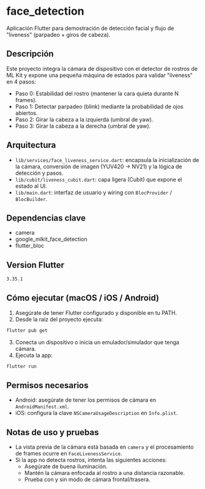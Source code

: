 # face_detection

Aplicación Flutter para demostración de detección facial y flujo de "liveness" (parpadeo + giros de cabeza).

## Descripción

Este proyecto integra la cámara de dispositivo con el detector de rostros de ML Kit y expone una pequeña máquina de estados para validar "liveness" en 4 pasos:

- Paso 0: Estabilidad del rostro (mantener la cara quieta durante N frames).
- Paso 1: Detectar parpadeo (blink) mediante la probabilidad de ojos abiertos.
- Paso 2: Girar la cabeza a la izquierda (umbral de yaw).
- Paso 3: Girar la cabeza a la derecha (umbral de yaw).

## Arquitectura

- `lib/services/face_liveness_service.dart`: encapsula la inicialización de la cámara, conversión de imagen (YUV420 -> NV21) y la lógica de detección y pasos.
- `lib/cubit/liveness_cubit.dart`: capa ligera (Cubit) que expone el estado al UI.
- `lib/main.dart`: interfaz de usuario y wiring con `BlocProvider` / `BlocBuilder`.

## Dependencias clave

- camera
- google_mlkit_face_detection
- flutter_bloc

## Version Flutter

```bash
3.35.1
```

## Cómo ejecutar (macOS / iOS / Android)

1. Asegúrate de tener Flutter configurado y disponible en tu PATH.
2. Desde la raíz del proyecto ejecuta:

```bash
flutter pub get
```

3. Conecta un dispositivo o inicia un emulador/simulador que tenga cámara.
4. Ejecuta la app:

```bash
flutter run
```

## Permisos necesarios

- Android: asegúrate de tener los permisos de cámara en `AndroidManifest.xml`.
- iOS: configura la clave `NSCameraUsageDescription` en `Info.plist`.

## Notas de uso y pruebas

- La vista previa de la cámara está basada en `camera` y el procesamiento de frames ocurre en `FaceLivenessService`.
- Si la app no detecta rostros, intenta las siguientes acciones:
  - Asegúrate de buena iluminación.
  - Mantén la cámara enfocada al rostro a una distancia razonable.
  - Prueba con y sin modo de cámara frontal/trasera.
